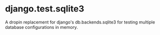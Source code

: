 django.test.sqlite3
===================

A dropin replacement for django's db.backends.sqlite3 for testing multiple database configurations in memory.